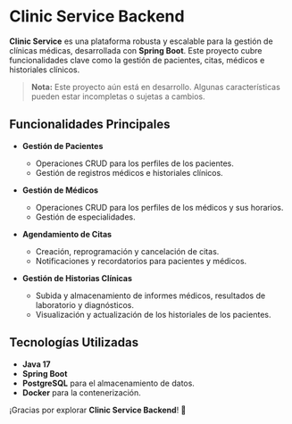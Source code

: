 # Clinic Service Backend

**Clinic Service** es una plataforma robusta y escalable para la gestión de clínicas médicas, desarrollada con **Spring Boot**. Este proyecto cubre funcionalidades clave como la gestión de pacientes, citas, médicos e historiales clínicos.

> **Nota:** Este proyecto aún está en desarrollo. Algunas características pueden estar incompletas o sujetas a cambios.

## Funcionalidades Principales

- **Gestión de Pacientes**
    - Operaciones CRUD para los perfiles de los pacientes.
    - Gestión de registros médicos e historiales clínicos.

- **Gestión de Médicos**
    - Operaciones CRUD para los perfiles de los médicos y sus horarios.
    - Gestión de especialidades.

- **Agendamiento de Citas**
    - Creación, reprogramación y cancelación de citas.
    - Notificaciones y recordatorios para pacientes y médicos.

- **Gestión de Historias Clínicas**
    - Subida y almacenamiento de informes médicos, resultados de laboratorio y diagnósticos.
    - Visualización y actualización de los historiales de los pacientes.

## Tecnologías Utilizadas

- **Java 17**
- **Spring Boot**
- **PostgreSQL** para el almacenamiento de datos.
- **Docker** para la contenerización.

¡Gracias por explorar **Clinic Service Backend**! 🚀

